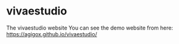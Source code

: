 # vivaestudio
The vivaestudio website
You can see the demo website from here: https://agigox.github.io/vivaestudio/
